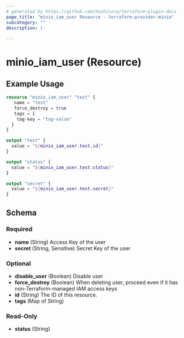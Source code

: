 ```yaml
---
# generated by https://github.com/hashicorp/terraform-plugin-docs
page_title: "minio_iam_user Resource - terraform-provider-minio"
subcategory: ""
description: |-
  
---
```


# minio_iam_user (Resource)



## Example Usage

```terraform
resource "minio_iam_user" "test" {
   name = "test"
   force_destroy = true
   tags = {
    tag-key = "tag-value"
  }
}

output "test" {
  value = "${minio_iam_user.test.id}"
}

output "status" {
  value = "${minio_iam_user.test.status}"
}

output "secret" {
  value = "${minio_iam_user.test.secret}"
}
```

<!-- schema generated by tfplugindocs -->
## Schema

### Required

- **name** (String) Access Key of the user
- **secret** (String, Sensitive) Secret Key of the user

### Optional

- **disable_user** (Boolean) Disable user
- **force_destroy** (Boolean) When deleting user, proceed even if it has non-Terraform-managed IAM access keys
- **id** (String) The ID of this resource.
- **tags** (Map of String)

### Read-Only

- **status** (String)


